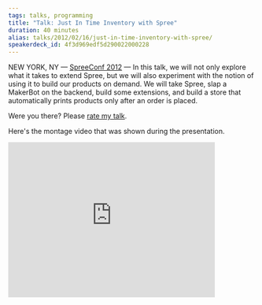 ```yaml
---
tags: talks, programming
title: "Talk: Just In Time Inventory with Spree"
duration: 40 minutes
alias: talks/2012/02/16/just-in-time-inventory-with-spree/
speakerdeck_id: 4f3d969edf5d290022000228
---
```

NEW YORK, NY &mdash; [SpreeConf 2012][location] &mdash; In this talk, we will
not only explore what it takes to extend Spree, but we will also experiment with
the notion of using it to build our products on demand. We will take Spree, slap
a MakerBot on the backend, build some extensions, and build a store that
automatically prints products only after an order is placed.

Were you there? Please [rate my talk](http://spkr8.com/t/9284).

Here's the montage video that was shown during the presentation.

<div class="video">
<iframe width="420" height="315" src="http://www.youtube.com/embed/iFqf7kCRj5c" frameborder="0" allowfullscreen="true"><!-- empty --></iframe>
</div>

[location]: http://spreeconf.com/
